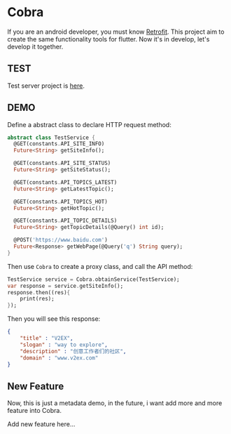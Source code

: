 Cobra
=====

If you are an android developer, you must know [Retrofit][1]. This project aim to create the same functionality tools for flutter. Now it's in develop, let's develop it together.

## TEST

Test server project is [here][2].

## DEMO

Define a abstract class to declare HTTP request method:

```dart
abstract class TestService {
  @GET(constants.API_SITE_INFO)
  Future<String> getSiteInfo();

  @GET(constants.API_SITE_STATUS)
  Future<String> getSiteStatus();

  @GET(constants.API_TOPICS_LATEST)
  Future<String> getLatestTopic();

  @GET(constants.API_TOPICS_HOT)
  Future<String> getHotTopic();

  @GET(constants.API_TOPIC_DETAILS)
  Future<String> getTopicDetails(@Query() int id);

  @POST('https://www.baidu.com')
  Future<Response> getWebPage(@Query('q') String query);
}
```

Then use ```Cobra``` to create a proxy class, and call the API method:

```dart
TestService service = Cobra.obtainService(TestService);
var response = service.getSiteInfo();
response.then((res){
    print(res);
});
```

Then you will see this response:

```json
{
    "title" : "V2EX",
    "slogan" : "way to explore",
    "description" : "创意工作者们的社区",
    "domain" : "www.v2ex.com"
}
```

## New Feature

Now, this is just a metadata demo, in the future, i want add more and more feature into Cobra.

Add new feature here...

[1]: https://github.com/square/retrofit
[2]: https://github.com/onlynight/CobraTestServer
